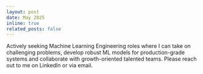 ```yaml
---
layout: post
date: May 2025
inline: true
related_posts: false
---
```


Actively seeking Machine Learning Engineering roles where I can take on challenging problems, develop robust ML models for production-grade systems and collaborate with growth-oriented talented teams. Please reach out to me on LinkedIn or via email.